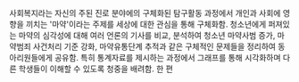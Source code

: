 사회복지라는 자신의 주된 진로 분야에의 구체화된 탐구활동 과정에서 개인과 사회에 영향을 끼치는 '마약'이라는 주제를 세상에 대한 관심을 통해 구체화함. 청소년에게 퍼져있는 마약의 심각성에 대해 여러 언론의 기사를 비교, 분석하여 청소년 마약사범 증가, 마약범죄 사건처리 기준 강화, 마약유통단계 추적과 같은 구체적인 문제들을 정리하여 동아리원들에게 공유함. 특히 통계자료를 제시하는 과정에서 그래프를 통해 시각화하며 다른 학생들이 이해할 수 있도록 청중을 배려함. 한 편 